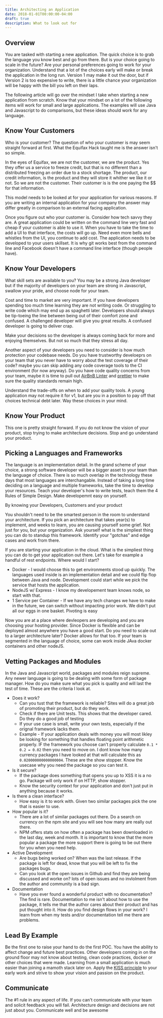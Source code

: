 ```yaml
---
title: Architecting an Application
date: 2018-01-01T00:00:00-04:00
draft: true
description: What to look out for 
---
```


## Overview
You are tasked with starting a new application. The quick choice is to grab the language you know best and go from there. But is your choice going to scale in the future? Are your personal preferences going to work for your organization. Understand that a lot of the choices early will make or break the application in the long run. Version 1 may make it out the door, but if Version 2 is too expensive to write, there is a little chance your organization will be happy with the bill you left on their laps. 

The following article will go over the mindset I take when starting a new application from scratch. Know that your mindset on a lot of the following items will work for small and large applications. The examples will use Java and Javascript to do comparisons, but these ideas should work for any language. 

## Know Your Customers
Who is your customer? The question of who your customer is may seem straight forward at first. What the Equifax Hack taught me is the answer isn't so simple.

In the eyes of Equifax, we are not the customer, we are the product. Yes they offer us a service to freeze credit, but that is no different than a distributed freezing an order due to a stock shortage. The product, our credit information, is the product and they will store it whither we like it or not. So we are not the customer. Their customer is is the one paying the $$ for that information. 

This model needs to be looked at for your application for various reasons. If you are writing an internal application for your company the answer may differ greatly in comparison to an external facing application.

Once you figure out who your customer is. Consider how tech savvy they are. A great application could be written on the command line very fast and cheap if your customer is able to use it. When you have to take the time to add a UI to that interface, the costs will go up. Need even more bells and whistles from the UI, you continue to add cost. The application needs to be developed to your users skillset. It is why git works best from the command line and Facebook doesn't have a command line interface (though people have).

## Know Your Developers
What skill sets are available to you? You may be a strong Java developer but if the majority of developers on your team are strong in Javascript, swallow your pride, and choose node for your team. 

Cost and time to market are very important. If you have developers spending too much time learning they are not writing code. Or struggling to write code which may end up as spaghetti later. Developers should always be tip-toeing the line between being out of their comfort zone and confused. A challenged developer will give you great results. A confused developer is going to deliver crap.

Make your decisions so the developer is always coming back for more and enjoying themselves. But not so much that they stress all day.

Another aspect of your developers you need to consider is how much protection your codebase needs. Do you have trustworthy develoeprs on your team that you never have to worry about the test coverage of their code? maybe you can skip adding any code coverage tools to the CI environment (for now anyway). Do you have code quality concerns from your team, maybe it is time to pull out [AirBnB Linter](https://github.com/airbnb/javascript) and [prettier](https://prettier.io/) to make sure the quality standards remain high.

Understand the trade-offs on when to add your quality tools. A young application may not require it for v1, but are you in a position to pay off that choices technical debt later. Way these choices in your mind. 


## Know Your Product
This one is pretty straight forward. If you do not know the vision of your product, stop trying to make architecture decisions. Stop and go understand your product.

## Picking a Languages and Frameworks

The language is an implementation detail. In the grand scheme of your choice, a strong software developer will be a bigger asset to your team than the language of choice. There is so much overlap in the technology these days that most languages are interchangable. Instead of taking a long time deciding on a language and multiple frameworks, take the time to develop your resources. Teach your developer's how to write tests, teach them the 4 Rules of Simple Design. Make developemnt easy on yourself. 

By knowing your Developers, Customers and your product 

You shouldn't need to be the smartest person in the room to understand your architecture. If you pick an architecture that takes year(s) to implement, and weeks to learn, you are causing yourself some grief. Not just for you, but your organization. Ask yourself what is the simpliest thing you can do to standup this framework. Identify your "gotchas" and edge cases and work from there.

If you are starting your application in the cloud. What is the simpliest thing you can do to get your application out there. Let's take for example a handful of rest endpoints. Where would I start?
 * Docker - I would choose this to get environments stood up quickly. The languages used inside is an implementation detail and we could flip flop between Java and node. Development could start while we pick the service that hosts the application. 
 * NodeJS w/ Express - I know my developement team knows node, so start with that. 
 * 1 Service per Container <Rule> - If we have any tech changes we have to make in the future, we can switch without impacting prior work. We didn't put all our eggs in one basket. Pivoting is easy

Now you are at a place where devleopers are developing and you are choosing your hosting provider. Since Docker is flexible and can be deployed almost anywhere you have a good start. Do you need to scale out to a larger architecture later? Docker allows for that too. If your team is segmented in the language of choice, some can work inside JAva docker containers and other nodeJS. 

## Vetting Packages and Modules
In the Java and Javascript world, packages and modules reign supreme. Any newer language is going to be dealing with some form of package manager. How do you make sure what you pick is quality and will last the test of time. These are the criteria I look at.

  * Does it work?
    * Can you tust that the framework is reliable? Sites will do a great job of promoting their product, but do they work. 
    * Check if there are Unit tests. This shows that the developer cared. Do they do a good job of testing
    * If your use case is small, write your own tests, especially if the orignal framework lacks them. 
    * Example - If your application deals with money you will most likley be looking for something that handles floating point arithmetic properly. IF the framework you choose can't properly calculate `0.1 * 0.2 = 0.02` then you need to move on. I dont know how many currency packages I have looked at that will calculate this as `0.020000000000000004`. These are the show stopper. Know the usecase why you need the package so you can test it.
  * Is it secure?
    * If the package does something that opens you up to XSS it is a no go. Package will only work if on HTTP, show stopper.
    * Know the security context for your application and don't just put in anything because it works. 
  * Is there a clean interface?
    * How easy is it to work with. Given two similar packages pick the one that is easier to use. 
  * How popular is it?
    * There are a lot of similar packages out there. Do a search on currency on the npm site and you will see how many are really out there. 
    * NPM offers stats on how often a package has been downloaded in the last day, week and month. It is important to know that the more popular a package the more support there is going to be out there for you when you need help.
  * Active Development
    * Are bugs being worked on? When was the last release. If the package is left for dead, know that you will be left to fix the packages bugs. 
    * Can you look at the open issues in Github and find they are being discussed and worke on? lots of open issues and no invlolment from the author and community is a bad sign. 
  * Documentation
    * Have you ever found a wonderful product with no documentation? The find is rare. Documentation to me isn't about how to use the package, it tells me that the author cares about their product and has put thought into it. How do you find design flows in your work? I learn from when my tests and/or documentation tell me there are problems. 

## Lead By Example
Be the first one to raise your hand to do the first POC. You have the ability to affect change and future best practices. Other developers coming in on the ground floor may not know about testing, clean code practices, docker or other choices that were made. Learning from a small application is much easier than joining a mamoth stack later on. Apply the [KISS principle](https://en.wikipedia.org/wiki/KISS_principle) to your early work and strive to show your vision and passion on the product.

## Communicate
The #1 rule in any aspect of life. If you can't communicate with your team and solicit feedback you will fail. Architecture design and decisions are not just about you. Communicate well and be awesome